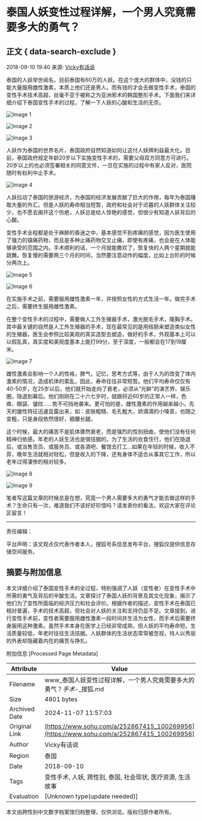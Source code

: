 # 泰国人妖变性过程详解，一个男人究竟需要多大的勇气？

## 正文 { data-search-exclude }


2018-09-10 19:40 来源: [Vicky有话说](https://www.sohu.com/a/252867415_100269956?spm=smpc.content-abroad.content.1.1730980554508kfPmbie)

泰国的人妖举世闻名，目前泰国有60万的人妖。在这个庞大的群体中，没钱的只能大量服用雌性激素，本质上他们还是男人。而有钱的才会去做变性手术，泰国的变性手术技术高超，丝毫不亚于被称之为亚洲邪术的韩国整形手术。下面我们来详细介绍下泰国变性手术的过程，了解一下人妖的心酸和生活的无奈。

![Image 1](http://5b0988e595225.cdn.sohucs.com/images/20180909/24680e0d34e54117a65ef6cbf33dd028.jpeg)

![Image 2](http://5b0988e595225.cdn.sohucs.com/images/20180909/8a0fe4a3e98348eeaafd400f9171ef8f.jpeg)

![Image 3](http://5b0988e595225.cdn.sohucs.com/images/20180909/425a4cd8cc344f93b20a2bc43b7781f3.jpeg)

人妖作为泰国的世界名片，泰国政府自然知道如何让这付人妖牌利益最大化。目前，泰国政府规定年龄20岁以下实施变性手术的，需要父母双方同意方可进行。20岁以上的也必须签署相关的同意文件，一旦在实施的过程中有家人反对，医院随时有权利中止手术。

![Image 4](http://5b0988e595225.cdn.sohucs.com/images/20180909/e3ddedf5d78c4f7c85a7e10f8001b265.jpeg)

人妖拉动了泰国的旅游经济，为泰国的经济发展贡献了巨大的作用，每年为泰国赚取大量的外汇。但是人妖的寿命相当短暂，政府和社会对于迟暮的人妖群体关注较少，也不愿去揭开这个伤疤，人妖总是给人惊艳的感觉，但很少有知道人妖背后的心酸。

变性手术全程都是处于麻醉的昏迷之中，基本感觉不到疼痛的感觉，因为医生使用了强力的镇痛药物，而且是多种止痛药物交叉止痛，即使有疼痛，也会是在人体能够承受的范围之内。手术顺利的话，一个月就能撒欢了，恢复快的人两个星期就能跳舞。恢复慢的需要两三个月的时间，当然要注意动作的幅度，比如上台阶的时候分两次上。

![Image 5](http://5b0988e595225.cdn.sohucs.com/images/20180909/40ad1db8936e4d2397914c0443a3d4bf.png)

![Image 6](http://5b0988e595225.cdn.sohucs.com/images/20180909/6a14e480f8b74833a7736084861e3fca.png)

在实施手术之前，需要服用雌性激素一年，并按照女性的方式生活一年。做完手术之后，需要终生服用雌性激素。

在整个变性手术的过程中，需要做人工外生殖器手术，激光脱毛手术，隆胸手术。其中最关键的自然是人工外生殖器的手术，现在最常见的是用结肠来塑造类似女性的生殖器，医生会参照比较美观的真实造型去塑造，做好的手术，外观基本上可以以假乱真，真实度和美观度基本上能打99分，至于深度，一般都会在17到19厘米。

![Image 7](http://5b0988e595225.cdn.sohucs.com/images/20180909/6abd0d4617d044b68bc61679d8859758.jpeg)

雌性激素会影响一个人的性格，脾气，记忆，思考方式等，由于人为的改变了体内激素的情况，造成机体的紊乱，因此，寿命往往非常短暂。他们平均寿命仅仅有40-50岁，在25岁以后，他们就开始走向了衰老，必须从“光鲜”的演艺界、娱乐圈，隐退到幕后。他们刚刚在二十六七岁时，就跟将近60岁的正常人一样，色癍、眼袋、皱纹……势不可挡地袭来。更可怕的是，雌性激素的作用越来越小，先天的雄性特征迅速显露出来，如：皮肤粗糙、毛孔粗大，娇滴滴的小嗓音，也随之变粗，只是身段依然很好，细腰长腿。

这个时候，最大的痛苦不是肌体骤然衰老，而是强烈的性别扭曲，使他们没有任何精神归依感。年老的人妖生活也是很拮据的，为了生活的衣食住行，他们在隐退后，或当售货员、或服务员、或各酒吧、餐馆去打工…如果在年轻的时候，收入不菲，晚年生活就相对轻松，但是收入的下降，还有身体不适合从事其它工作，所以老年过得凄惨的相对较多。

![Image 8](http://5b0988e595225.cdn.sohucs.com/images/20180909/8b1aef71da494623b35d6da72b9debc2.jpeg)

![Image 9](http://5b0988e595225.cdn.sohucs.com/images/20180909/9bc2b64fe6de4242a97bba5dad4d7079.jpeg)

笔者写这篇文章的时候总是在想，究竟一个男人需要多大的勇气才能去做这样的手术？生命只有一次，难道我们不该好好珍惜吗？请发表你的看法，欢迎大家在评论区留言！

---

责任编辑：

平台声明：该文观点仅代表作者本人，搜狐号系信息发布平台，搜狐仅提供信息存储空间服务。

## 摘要与附加信息

<!-- tcd_abstract -->
本文详细介绍了泰国变性手术的全过程，特别强调了人妖（变性者）在变性手术中所需的勇气及背后的辛酸生活。文章探讨了泰国人妖的背景及其文化现象，揭示了他们为了变性所面临的经济压力和社会评价。根据作者的描述，变性手术在泰国已相对普遍，手术的技术高超，但社会对人妖的关注和支持仍显不足。文章提到，进行变性手术前，变性者需要服用雌性激素一段时间并生活为女性，而手术后需要终身服用这种激素。虽然手术本身在医学上已经非常成熟，但人妖的平均寿命短，生活质量较低，年老时往往生活拮据。人妖群体的生活状态常常被忽视，待人以秀丽的外表却隐藏着内在的痛苦与挣扎。
<!-- tcd_abstract_end -->

附加信息 [Processed Page Metadata]

| Attribute       | Value                                  |
|-----------------|----------------------------------------|
| Filename        | www_泰国人妖变性过程详解，一个男人究竟需要多大的勇气？_手术_-_搜狐.md                             |
| Size            | 4801 bytes                           |
| Archived Date   | 2024-11-07 11:57:03                             |
| Original Link   | [https://www.sohu.com/a/252867415_100269956](https://www.sohu.com/a/252867415_100269956)                       |
| Author          | Vicky有话说                               |
| Region          | 泰国                               |
| Date            | 2018-09-10                                 |
| Tags            | 变性手术, 人妖, 跨性别, 泰国, 社会现状, 医疗资源, 生活故事                                 |
| Evaluation            | [Unknown type(update needed)]                                 |
<!-- tcd_table_end -->

本文由跨性别中文数字档案馆归档整理，仅供浏览。版权归原作者所有。
